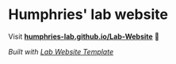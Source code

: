 
# Humphries' lab website

Visit **[humphries-lab.github.io/Lab-Website](https://humphries-lab.github.io/Lab-Website)** 🚀

_Built with [Lab Website Template](https://greene-lab.gitbook.io/lab-website-template-docs)_
